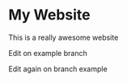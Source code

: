 # My Website

This is a really awesome website

Edit on example branch

Edit again on branch example
